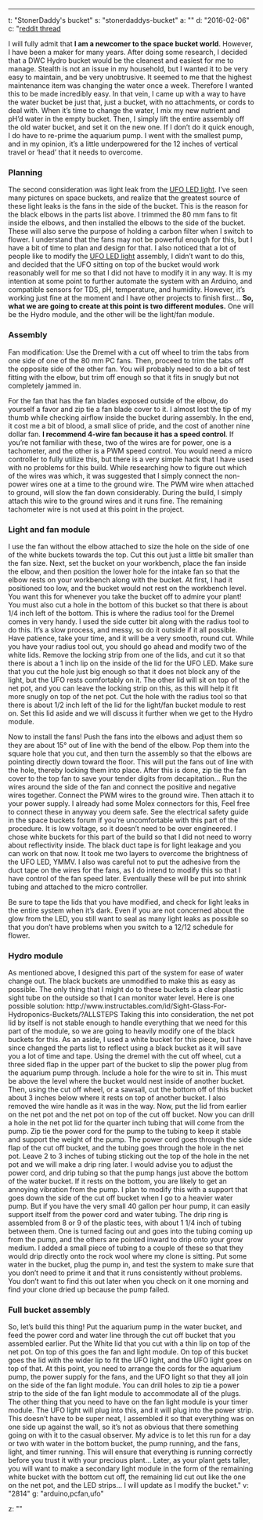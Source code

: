 ---
t: "StonerDaddy's bucket"
s: "stonerdaddys-bucket"
a: ""
d: "2016-02-06"
c: "<a href='https://www.reddit.com/r/SpaceBuckets/comments/44if5j/my_bucket_build/'>reddit thread</a>

I will fully admit that <strong>I am a newcomer to the space bucket world</strong>. However, I have been a maker for many years. After doing some research, I decided that a DWC Hydro bucket would be the cleanest and easiest for me to manage. Stealth is not an issue in my household, but I wanted it to be very easy to maintain, and be very unobtrusive.
It seemed to me that the highest maintenance item was changing the water once a week. Therefore I wanted this to be made incredibly easy. In that vein, I came up with a way to have the water bucket be just that, just a bucket, with no attachments, or cords to deal with. When it’s time to change the water, I mix my new nutrient and pH’d water in the empty bucket. Then, I simply lift the entire assembly off the old water bucket, and set it on the new one. If I don’t do it quick enough, I do have to re-prime the aquarium pump. I went with the smallest pump, and in my opinion, it’s a little underpowered for the 12 inches of vertical travel or ‘head’ that it needs to overcome.

<h3>Planning</h3>
The second consideration was light leak from the <a href='https://amzn.to/36NO5zr'>UFO LED light</a>. I’ve seen many pictures on space buckets, and realize that the greatest source of these light leaks is the fans in the side of the bucket. This is the reason for the black elbows in the parts list above. I trimmed the 80 mm fans to fit inside the elbows, and then installed the elbows to the side of the bucket. These will also serve the purpose of holding a carbon filter when I switch to flower. I understand that the fans may not be powerful enough for this, but I have a bit of time to plan and design for that.
I also noticed that a lot of people like to modify the <a href='https://amzn.to/36NO5zr'>UFO LED light</a> assembly, I didn’t want to do this, and decided that the UFO sitting on top of the bucket would work reasonably well for me so that I did not have to modify it in any way.
It is my intention at some point to further automate the system with an Arduino, and compatible sensors for TDS, pH, temperature, and humidity. However, it’s working just fine at the moment and I have other projects to finish first…
<strong>So, what we are going to create at this point is two different modules.</strong> One will be the Hydro module, and the other will be the light/fan module.

<h3>Assembly</h3>
Fan modification: Use the Dremel with a cut off wheel to trim the tabs from one side of one of the 80 mm PC fans. Then, proceed to trim the tabs off the opposite side of the other fan. You will probably need to do a bit of test fitting with the elbow, but trim off enough so that it fits in snugly but not completely jammed in.

For the fan that has the fan blades exposed outside of the elbow, do yourself a favor and zip tie a fan blade cover to it. I almost lost the tip of my thumb while checking airflow inside the bucket during assembly. In the end, it cost me a bit of blood, a small slice of pride, and the cost of another nine dollar fan.
<strong>I recommend 4-wire fan because it has a speed control</strong>. If you’re not familiar with these, two of the wires are for power, one is a tachometer, and the other is a PWM speed control. You would need a micro controller to fully utilize this, but there is a very simple hack that I have used with no problems for this build. While researching how to figure out which of the wires was which, it was suggested that I simply connect the non-power wires one at a time to the ground wire. The PWM wire when attached to ground, will slow the fan down considerably. During the build, I simply attach this wire to the ground wires and it runs fine. The remaining tachometer wire is not used at this point in the project.

<h3>Light and fan module</h3>
I use the fan without the elbow attached to size the hole on the side of one of the white buckets towards the top. Cut this out just a little bit smaller than the fan size. Next, set the bucket on your workbench, place the fan inside the elbow, and then position the lower hole for the intake fan so that the elbow rests on your workbench along with the bucket. At first, I had it positioned too low, and the bucket would not rest on the workbench level. You want this for whenever you take the bucket off to admire your plant!
You must also cut a hole in the bottom of this bucket so that there is about 1/4 inch left of the bottom. This is where the radius tool for the Dremel comes in very handy. I used the side cutter bit along with the radius tool to do this. It’s a slow process, and messy, so do it outside if it all possible. Have patience, take your time, and it will be a very smooth, round cut.
While you have your radius tool out, you should go ahead and modify two of the white lids. Remove the locking strip from one of the lids, and cut it so that there is about a 1 inch lip on the inside of the lid for the UFO LED. Make sure that you cut the hole just big enough so that it does not block any of the light, but the UFO rests comfortably on it. The other lid will sit on top of the net pot, and you can leave the locking strip on this, as this will help it fit more snugly on top of the net pot. Cut the hole with the radius tool so that there is about 1/2 inch left of the lid for the light/fan bucket module to rest on. Set this lid aside and we will discuss it further when we get to the Hydro module.

Now to install the fans! Push the fans into the elbows and adjust them so they are about 15° out of line with the bend of the elbow. Pop them into the square hole that you cut, and then turn the assembly so that the elbows are pointing directly down toward the floor. This will put the fans out of line with the hole, thereby locking them into place. After this is done, zip tie the fan cover to the top fan to save your tender digits from decapitation…
Run the wires around the side of the fan and connect the positive and negative wires together. Connect the PWM wires to the ground wire. Then attach it to your power supply. I already had some Molex connectors for this, Feel free to connect these in anyway you deem safe. See the electrical safety guide in the space buckets forum if you’re uncomfortable with this part of the procedure. It is low voltage, so it doesn’t need to be over engineered.
I chose white buckets for this part of the build so that I did not need to worry about reflectivity inside. The black duct tape is for light leakage and you can work on that now. It took me two layers to overcome the brightness of the UFO LED, YMMV. I also was careful not to put the adhesive from the duct tape on the wires for the fans, as I do intend to modify this so that I have control of the fan speed later. Eventually these will be put into shrink tubing and attached to the micro controller.

Be sure to tape the lids that you have modified, and check for light leaks in the entire system when it’s dark. Even if you are not concerned about the glow from the LED, you still want to seal as many light leaks as possible so that you don’t have problems when you switch to a 12/12 schedule for flower.

<h3>Hydro module</h3>
As mentioned above, I designed this part of the system for ease of water change out. The black buckets are unmodified to make this as easy as possible. The only thing that I might do to these buckets is a clear plastic sight tube on the outside so that I can monitor water level.
Here is one possible solution: http://www.instructables.com/id/Sight-Glass-For-Hydroponics-Buckets/?ALLSTEPS
Taking this into consideration, the net pot lid by itself is not stable enough to handle everything that we need for this part of the module, so we are going to heavily modify one of the black buckets for this. As an aside, I used a white bucket for this piece, but I have since changed the parts list to reflect using a black bucket as it will save you a lot of time and tape.
Using the dremel with the cut off wheel, cut a three sided flap in the upper part of the bucket to slip the power plug from the aquarium pump through. Include a hole for the wire to sit in. This must be above the level where the bucket would nest inside of another bucket. Then, using the cut off wheel, or a sawsall, cut the bottom off of this bucket about 3 inches below where it rests on top of another bucket. I also removed the wire handle as it was in the way. Now, put the lid from earlier on the net pot and the net pot on top of the cut off bucket.
Now you can drill a hole in the net pot lid for the quarter inch tubing that will come from the pump. Zip tie the power cord for the pump to the tubing to keep it stable and support the weight of the pump. The power cord goes through the side flap of the cut off bucket, and the tubing goes through the hole in the net pot. Leave 2 to 3 inches of tubing sticking out the top of the hole in the net pot and we will make a drip ring later. I would advise you to adjust the power cord, and drip tubing so that the pump hangs just above the bottom of the water bucket. If it rests on the bottom, you are likely to get an annoying vibration from the pump. I plan to modify this with a support that goes down the side of the cut off bucket when I go to a heavier water pump. But if you have the very small 40 gallon per hour pump, it can easily support itself from the power cord and water tubing.
The drip ring is assembled from 8 or 9 of the plastic tees, with about 1 1/4 inch of tubing between them. One is turned facing out and goes into the tubing coming up from the pump, and the others are pointed inward to drip onto your grow medium. I added a small piece of tubing to a couple of these so that they would drip directly onto the rock wool where my clone is sitting. Put some water in the bucket, plug the pump in, and test the system to make sure that you don’t need to prime it and that it runs consistently without problems. You don’t want to find this out later when you check on it one morning and find your clone dried up because the pump failed.

<h3>Full bucket assembly</h3>
So, let’s build this thing! Put the aquarium pump in the water bucket, and feed the power cord and water line through the cut off bucket that you assembled earlier. Put the White lid that you cut with a thin lip on top of the net pot. On top of this goes the fan and light module. On top of this bucket goes the lid with the wider lip to fit the UFO light, and the UFO light goes on top of that. At this point, you need to arrange the cords for the aquarium pump, the power supply for the fans, and the UFO light so that they all join on the side of the fan light module. You can drill holes to zip tie a power strip to the side of the fan light module to accommodate all of the plugs. The other thing that you need to have on the fan light module is your timer module. The UFO light will plug into this, and it will plug into the power strip. This doesn’t have to be super neat, I assembled it so that everything was on one side up against the wall, so it’s not as obvious that there something going on with it to the casual observer. My advice is to let this run for a day or two with water in the bottom bucket, the pump running, and the fans, light, and timer running. This will ensure that everything is running correctly before you trust it with your precious plant…
Later, as your plant gets taller, you will want to make a secondary light module in the form of the remaining white bucket with the bottom cut off, the remaining lid cut out like the one on the net pot, and the LED strips…
I will update as I modify the bucket."
v: "2814"
g: "arduino,pcfan,ufo"

z: ""
